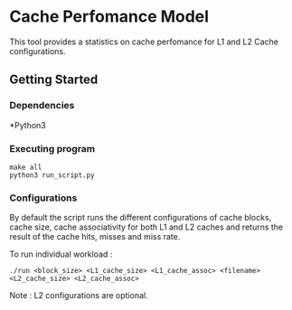 # Cache Perfomance Model

This tool provides a statistics on cache perfomance for L1 and L2 Cache configurations.


## Getting Started

### Dependencies

*Python3 


### Executing program

```
make all 
python3 run_script.py
```
 
### Configurations
By default the script runs the different configurations of cache blocks, cache size, cache associativity for both L1 and L2 caches and returns the result of the cache hits, misses and miss rate. 

To run individual workload : 
```
./run <block_size> <L1_cache_size> <L1_cache_assoc> <filename> <L2_cache_size> <L2_cache_assoc>
```
Note : L2 configurations are optional.


